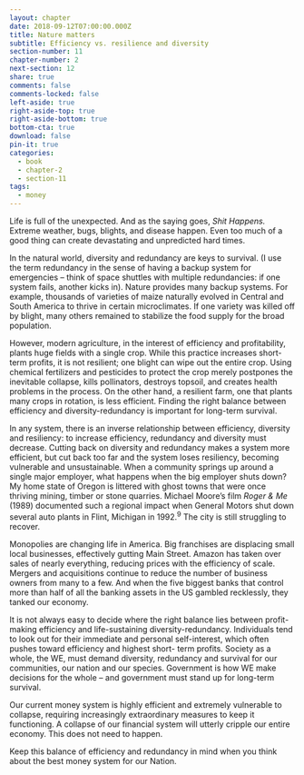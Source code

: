 ```yaml
---
layout: chapter
date: 2018-09-12T07:00:00.000Z
title: Nature matters
subtitle: Efficiency vs. resilience and diversity
section-number: 11
chapter-number: 2
next-section: 12
share: true
comments: false
comments-locked: false
left-aside: true
right-aside-top: true
right-aside-bottom: true
bottom-cta: true
download: false
pin-it: true
categories:
  - book
  - chapter-2
  - section-11
tags:
  - money
---
```

Life is full of the unexpected. And as the saying goes, _Shit Happens._
Extreme weather, bugs, blights, and disease happen. Even too much
of a good thing can create devastating and unpredicted hard times.

In the natural world, diversity and redundancy are keys to survival.
(I use the term redundancy in the sense of having a backup
system for emergencies – think of space shuttles with multiple
redundancies: if one system fails, another kicks in). Nature provides
many backup systems. For example, thousands of varieties of maize
naturally evolved in Central and South America to thrive in certain
microclimates. If one variety was killed off by blight, many others
remained to stabilize the food supply for the broad population.

However, modern agriculture, in the interest of efficiency and
profitability, plants huge fields with a single crop. While this practice
increases short-term profits, it is not resilient; one blight can wipe out
the entire crop. Using chemical fertilizers and pesticides to protect
the crop merely postpones the inevitable collapse, kills pollinators,
destroys topsoil, and creates health problems in the process. On the
other hand, a resilient farm, one that plants many crops in rotation,
is less efficient. Finding the right balance between efficiency and
diversity-redundancy is important for long-term survival.

In any system, there is an inverse relationship between efficiency,
diversity and resiliency: to increase efficiency, redundancy and
diversity must decrease. Cutting back on diversity and redundancy
makes a system more efficient, but cut back too far and the system
loses resiliency, becoming vulnerable and unsustainable. When
a community springs up around a single major employer, what
happens when the big employer shuts down? My home state of
Oregon is littered with ghost towns that were once thriving mining,
timber or stone quarries. Michael Moore’s film _Roger & Me_ (1989)
documented such a regional impact when General Motors shut down several auto plants in Flint, Michigan in 1992.<sup>9</sup> The city is still struggling to recover.

Monopolies are changing life in America. Big franchises are displacing
small local businesses, effectively gutting Main Street. Amazon
has taken over sales of nearly everything, reducing prices with the
efficiency of scale. Mergers and acquisitions continue to reduce the
number of business owners from many to a few. And when the five
biggest banks that control more than half of all the banking assets in
the US gambled recklessly, they tanked our economy.

It is not always easy to decide where the right balance lies between
profit-making efficiency and life-sustaining diversity-redundancy.
Individuals tend to look out for their immediate and personal
self-interest, which often pushes toward efficiency and highest short-
term profits. Society as a whole, the WE, must demand diversity,
redundancy and survival for our communities, our nation and our
species. Government is how WE make decisions for the whole – and
government must stand up for long-term survival.

Our current money system is highly efficient and extremely
vulnerable to collapse, requiring increasingly extraordinary measures
to keep it functioning. A collapse of our financial system will utterly
cripple our entire economy. This does not need to happen.

Keep this balance of efficiency and redundancy in mind when you
think about the best money system for our Nation.
